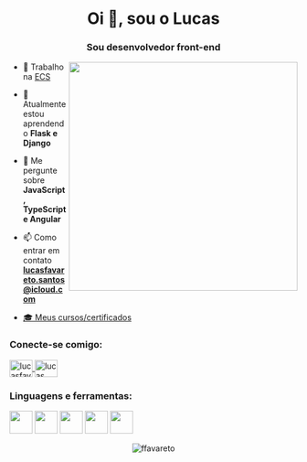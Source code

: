 <h1 align="center">Oi 👋, sou o Lucas</h1>
<h3 align="center">Sou desenvolvedor front-end</h3>
<img align="right" width="400" src="https://media.giphy.com/media/zOvBKUUEERdNm/giphy.gif">

- 🔭 Trabalho na [ECS]([https://www.alura.com.br/](https://ecs.com.br/))

- 🌱 Atualmente estou aprendendo **Flask e Django**

- 💬 Me pergunte sobre **JavaScript, TypeScript e Angular**

- 📫 Como entrar em contato **lucasfavareto.santos@icloud.com**

- <a href="https://cursos.alura.com.br/vitrinedev/lucasfavareto" target="_blank">🎓 Meus cursos/certificados</a>


<h3 align="left">Conecte-se comigo:</h3>
<a href="https://www.linkedin.com/in/lucasfavareto/" target="blank">
    <img align="center" src="https://raw.githubusercontent.com/rahuldkjain/github-profile-readme-generator/master/src/images/icons/Social/linked-in-alt.svg" alt="lucasfavareto" height="30" width="40" />
</a>

<a href="https://api.whatsapp.com/send?phone=5511961947515" target="blank">
    <img align="center" src="https://raw.githubusercontent.com/rahuldkjain/github-profile-readme-generator/888aff31e1d26dd2a6acf6afebbc34970aeb0118/src/images/icons/Social/whatsapp.svg" alt="lucas favareto" height="30" width="40" />
</a>

<h3 align="left">Linguagens e ferramentas:</h3>
<p align="left">
    <img src="https://cdn.jsdelivr.net/gh/devicons/devicon/icons/html5/html5-plain.svg" width="40" height="40"/>
    <img src="https://cdn.jsdelivr.net/gh/devicons/devicon/icons/css3/css3-plain.svg" width="40" height="40"/>
    <img src="https://cdn.jsdelivr.net/gh/devicons/devicon/icons/javascript/javascript-original.svg" width="40" height="40"/>
    <img src="https://cdn.jsdelivr.net/gh/devicons/devicon/icons/typescript/typescript-original.svg" width="40" height="40"/>
    <img src="https://cdn.jsdelivr.net/gh/devicons/devicon/icons/angularjs/angularjs-plain.svg" width="40" height="40"/>
</p>

<p align="center">
  <img align="center" src="https://github-readme-stats.vercel.app/api/top-langs?username=ffavareto&show_icons=true&locale=en&layout=compact" alt="ffavareto" />
</p>
